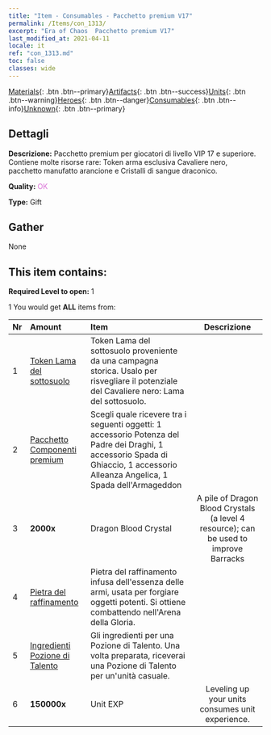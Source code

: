 ```yaml
---
title: "Item - Consumables - Pacchetto premium V17"
permalink: /Items/con_1313/
excerpt: "Era of Chaos  Pacchetto premium V17"
last_modified_at: 2021-04-11
locale: it
ref: "con_1313.md"
toc: false
classes: wide
---
```

 [Materials](/it/Items/){: .btn .btn--primary}[Artifacts](/it/Items/Artifacts/){: .btn .btn--success}[Units](/it/Items/Units/){: .btn .btn--warning}[Heroes](/it/Items/Heroes/){: .btn .btn--danger}[Consumables](/it/Items/Consumables/){: .btn .btn--info}[Unknown](/it/Items/Unknown/){: .btn .btn--primary}

## Dettagli
 **Descrizione:** Pacchetto premium per giocatori di livello VIP 17 e superiore. Contiene molte risorse rare: Token arma esclusiva Cavaliere nero, pacchetto manufatto arancione e Cristalli di sangue draconico.

 **Quality:** <span style="color: #DA70D6">OK</span>

 **Type:** Gift

## Gather

  None

## This item contains:

 **Required Level to open:** 1

 1 You would get **ALL** items  from:

  | Nr | Amount |     Item    | Descrizione |
  |:---|:-------|:------------|:-----------:|
  | 1 | [Token Lama del sottosuolo](/it/Items/con_979/) | Token Lama del sottosuolo proveniente da una campagna storica. Usalo per risvegliare il potenziale del Cavaliere nero: Lama del sottosuolo. | 
  | 2 | [Pacchetto Componenti premium](/it/Items/con_1363/) | Scegli quale ricevere tra i seguenti oggetti: 1 accessorio Potenza del Padre dei Draghi, 1 accessorio Spada di Ghiaccio, 1 accessorio Alleanza Angelica, 1 Spada dell'Armageddon | 
  | 3 |  **2000x** | Dragon Blood Crystal | A pile of Dragon Blood Crystals (a level 4 resource); can be used to improve Barracks  | 
  | 4 | [Pietra del raffinamento](/it/Items/con_814/) | Pietra del raffinamento infusa dell'essenza delle armi, usata per forgiare oggetti potenti. Si ottiene combattendo nell'Arena della Gloria. | 
  | 5 | [Ingredienti Pozione di Talento](/it/Items/con_1120/) | Gli ingredienti per una Pozione di Talento. Una volta preparata, riceverai una Pozione di Talento per un'unità casuale. | 
  | 6 |  **150000x** | Unit EXP | Leveling up your units consumes unit experience.  | 
